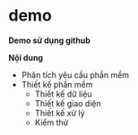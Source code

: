 # demo
**Demo sử dụng github**

**__Nội dung__**
- Phân tích yêu cầu phần mềm
- Thiết kế phần mềm
    - Thiết kế dữ liệu
    - Thiết kế giao diện
    - Thiết kế xử lý
    - Kiểm thử
